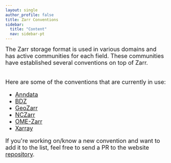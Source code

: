 ```yaml
---
layout: single
author_profile: false
title: Zarr Conventions
sidebar:
  title: "Content"
  nav: sidebar-pt
---
```


<font size="4">
The Zarr storage format is used in various domains and has active communities
for each field. These communities have established several conventions on top
of Zarr.<br><br>

Here are some of the conventions that are currently in use:<br>

<ul>
<li><a href="https://anndata.readthedocs.io/en/latest/">Anndata</a></li>
<li><a href="https://github.com/openssbd/bdz">BDZ</a></li>
<li><a href="https://github.com/zarr-developers/geozarr-spec">GeoZarr</a></li>
<li><a href="https://docs.unidata.ucar.edu/nug/current/nczarr_head.html">NCZarr</a></li>
<li><a href="https://github.com/ome/ome-zarr-py">OME-Zarr</a></li>
<li><a href="https://docs.xarray.dev/en/stable/internals/zarr-encoding-spec.html">Xarray</a></li>
</ul>

If you're working on/know a new convention and want to add it to the list, feel free
to send a PR to the website <a href="https://github.com/zarr-developers/zarr-developers.github.io/">repository</a>.
</font>
